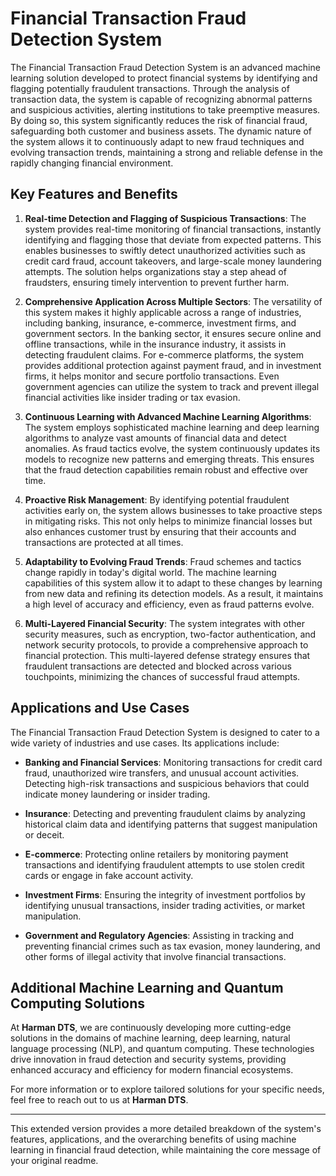 # Financial Transaction Fraud Detection System

The Financial Transaction Fraud Detection System is an advanced machine learning solution developed to protect financial systems by identifying and flagging potentially fraudulent transactions. Through the analysis of transaction data, the system is capable of recognizing abnormal patterns and suspicious activities, alerting institutions to take preemptive measures. By doing so, this system significantly reduces the risk of financial fraud, safeguarding both customer and business assets. The dynamic nature of the system allows it to continuously adapt to new fraud techniques and evolving transaction trends, maintaining a strong and reliable defense in the rapidly changing financial environment.

## Key Features and Benefits

1. **Real-time Detection and Flagging of Suspicious Transactions**: 
   The system provides real-time monitoring of financial transactions, instantly identifying and flagging those that deviate from expected patterns. This enables businesses to swiftly detect unauthorized activities such as credit card fraud, account takeovers, and large-scale money laundering attempts. The solution helps organizations stay a step ahead of fraudsters, ensuring timely intervention to prevent further harm.

2. **Comprehensive Application Across Multiple Sectors**: 
   The versatility of this system makes it highly applicable across a range of industries, including banking, insurance, e-commerce, investment firms, and government sectors. In the banking sector, it ensures secure online and offline transactions, while in the insurance industry, it assists in detecting fraudulent claims. For e-commerce platforms, the system provides additional protection against payment fraud, and in investment firms, it helps monitor and secure portfolio transactions. Even government agencies can utilize the system to track and prevent illegal financial activities like insider trading or tax evasion.

3. **Continuous Learning with Advanced Machine Learning Algorithms**: 
   The system employs sophisticated machine learning and deep learning algorithms to analyze vast amounts of financial data and detect anomalies. As fraud tactics evolve, the system continuously updates its models to recognize new patterns and emerging threats. This ensures that the fraud detection capabilities remain robust and effective over time.

4. **Proactive Risk Management**: 
   By identifying potential fraudulent activities early on, the system allows businesses to take proactive steps in mitigating risks. This not only helps to minimize financial losses but also enhances customer trust by ensuring that their accounts and transactions are protected at all times.

5. **Adaptability to Evolving Fraud Trends**: 
   Fraud schemes and tactics change rapidly in today's digital world. The machine learning capabilities of this system allow it to adapt to these changes by learning from new data and refining its detection models. As a result, it maintains a high level of accuracy and efficiency, even as fraud patterns evolve.

6. **Multi-Layered Financial Security**: 
   The system integrates with other security measures, such as encryption, two-factor authentication, and network security protocols, to provide a comprehensive approach to financial protection. This multi-layered defense strategy ensures that fraudulent transactions are detected and blocked across various touchpoints, minimizing the chances of successful fraud attempts.

## Applications and Use Cases

The Financial Transaction Fraud Detection System is designed to cater to a wide variety of industries and use cases. Its applications include:

- **Banking and Financial Services**: Monitoring transactions for credit card fraud, unauthorized wire transfers, and unusual account activities. Detecting high-risk transactions and suspicious behaviors that could indicate money laundering or insider trading.
  
- **Insurance**: Detecting and preventing fraudulent claims by analyzing historical claim data and identifying patterns that suggest manipulation or deceit.
  
- **E-commerce**: Protecting online retailers by monitoring payment transactions and identifying fraudulent attempts to use stolen credit cards or engage in fake account activity.
  
- **Investment Firms**: Ensuring the integrity of investment portfolios by identifying unusual transactions, insider trading activities, or market manipulation.

- **Government and Regulatory Agencies**: Assisting in tracking and preventing financial crimes such as tax evasion, money laundering, and other forms of illegal activity that involve financial transactions.

## Additional Machine Learning and Quantum Computing Solutions

At **Harman DTS**, we are continuously developing more cutting-edge solutions in the domains of machine learning, deep learning, natural language processing (NLP), and quantum computing. These technologies drive innovation in fraud detection and security systems, providing enhanced accuracy and efficiency for modern financial ecosystems.

For more information or to explore tailored solutions for your specific needs, feel free to reach out to us at **Harman DTS**.

---

This extended version provides a more detailed breakdown of the system's features, applications, and the overarching benefits of using machine learning in financial fraud detection, while maintaining the core message of your original readme.